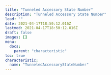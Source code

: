 ```yaml
---
title: "Tunneled Accessory State Number"
description: "Tunneled Accessory State Number"
lead: ""
date: 2021-04-17T18:50:12.016Z
lastmod: 2021-04-17T18:50:12.016Z
draft: false
images: []
menu:
  docs:
    parent: "characteristic"
toc: true
characteristic:
  name: "TunneledAccessoryStateNumber"
---
```

